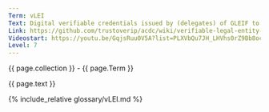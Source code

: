 ```yaml
---
Term: vLEI
Text: Digital verifiable credentials issued by (delegates) of GLEIF to prove that information about a legel entity is verifiably authentic
Link: https://github.com/trustoverip/acdc/wiki/verifiable-legal-entity-identifier-(vLEI)
Videostart: https://youtu.be/GqjsRuu0V5A?list=PLXVbQu7JH_LHVhs0rZ9Bb8ocyKlPljkaG&t=30m17s
Level: 7
---
```


{{ page.collection }} - {{ page.Term }}

   {{ page.text }}

{% include_relative glossary/vLEI.md %}

